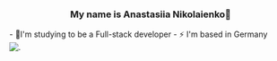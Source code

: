 ### <div align="center">My name is Anastasiia Nikolaienko🌝
</div>  
<div>
- 🌱I'm studying to be a Full-stack developer  
- ⚡ I'm based in Germany


<div aling="right";>
  <img src="https://github.com/user-attachments/assets/bd7f2855-5bd0-4a34-b473-5512062576ec" alt=".">
</div>

</div>
